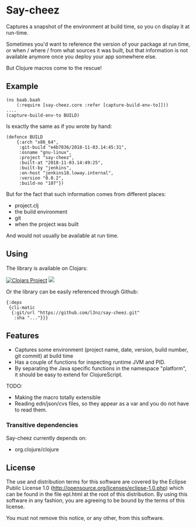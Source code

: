 # Say-cheez

Captures a snapshot of the environment at build time, so you cn display it at run-time.

Sometimes you'd want to reference the version of your package
at run time, or when / where / from what sources it was built, but that information
is not available anymore once you deploy your app somewhere else. 

But Clojure macros come to the rescue!

##  Example

	(ns baab.baah
		(:require [say-cheez.core :refer [capture-build-env-to]]))
	....
	(capture-build-env-to BUILD)

Is exactly the same as if you wrote by hand:

	(defonce BUILD 
		{:arch "x86_64",
		 :git-build "e4b7836/2018-11-03.14:45:31",
		 :osname "gnu-linux",
		 :project "say-cheez",
		 :built-at "2018-11-03.14:49:25",
		 :built-by "jenkins",
		 :on-host "jenkins18.loway.internal",
		 :version "0.0.2",
		 :build-no "107"})

But for the fact that such information comes from different places: 

* project.clj
* the build environment
* git
* when the project was built

And would not usually be available at run time.


## Using

The library is available on Clojars:

[![Clojars Project](https://img.shields.io/clojars/v/say-cheez.svg)](https://clojars.org/say-cheez)
[![](https://cljdoc.xyz/badge/say-cheez)](https://cljdoc.xyz/jump/release/say-cheez)


Or the library can be easily referenced through Github:

	{:deps
	 {cli-matic
	  {:git/url "https://github.com/l3nz/say-cheez.git"
	   :sha "..."}}}


## Features

* Captures some environment (project name, date, version, build number, git commit) at build time
* Has a couple of functions for inspecting runtime JVM and PID.
* By separating the Java specific functions in the namespace "platform", it should be easy
  to extend for ClojureScript.

TODO:

* Making the macro totally extensible
* Reading edn/json/cvs files, so they appear as a var and you do not have to read them. 

### Transitive dependencies

Say-cheez currently depends on:

* org.clojure/clojure

## License

The use and distribution terms for this software are covered by the
Eclipse Public License 1.0 (http://opensource.org/licenses/eclipse-1.0.php)
which can be found in the file epl.html at the root of this distribution.
By using this software in any fashion, you are agreeing to be bound by
the terms of this license.

You must not remove this notice, or any other, from this software.
